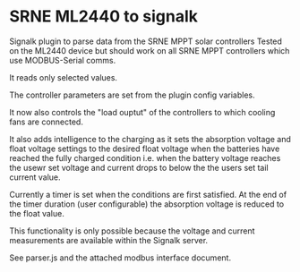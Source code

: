 # SRNE ML2440 to signalk
Signalk plugin to parse data from the SRNE MPPT solar controllers
Tested on the ML2440 device but should work on all SRNE MPPT controllers which use MODBUS-Serial comms.

It reads only selected values. 

The controller parameters are set from the plugin config variables.

It now also controls the "load ouptut" of the controllers to which cooling fans are connected.

It also adds intelligence to the charging as it sets the absorption voltage and float voltage settings to the desired float voltage when the batteries have reached the fully charged condition i.e. when the battery voltage reaches the usewr set voltage and current drops to below the the users set tail current value. 

Currently a timer is set when the conditions are first satisfied. At the end of the timer duration (user configurable) the absorption voltage is reduced to the float value. 

This functionality is only possible because the voltage and current measurements are available within the Signalk server. 

See parser.js and the attached modbus interface document.

